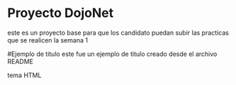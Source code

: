 # Proyecto DojoNet
este es un proyecto base para que los candidato puedan subir las practicas que se realicen la semana 1

#Ejemplo de titulo
este fue un ejemplo de titulo creado desde el archivo README

tema HTML 

